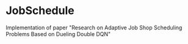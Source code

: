 # JobSchedule
Implementation of paper "Research on Adaptive Job Shop Scheduling Problems Based on Dueling Double DQN"
